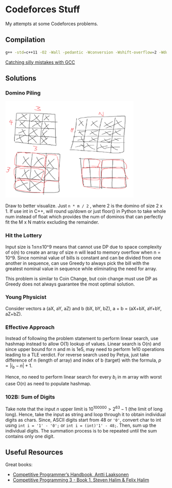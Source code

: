 # Codeforces Stuff

My attempts at some Codeforces problems.

## Compilation

```bash
g++ -std=c++11 -O2 -Wall -pedantic -Wconversion -Wshift-overflow=2 -Wduplicated-cond -D_GLIBCXX_DEBUG -D_GLIBCXX_DEBUG_PEDANTIC -D_FORTIFY_SOURCE=2 -fsanitize=address 1999C.cpp -o build/1999C
```

[Catching silly mistakes with GCC](https://codeforces.com/blog/entry/15547)

## Solutions

### Domino Piling

<div>
  <img src="./assets/domino-piling.png" width="400" />
</div>

Draw to better visualize. Just `n * m / 2` , where 2 is the domino of size 2 x 1. If use int in C++, will round up/down or just floor() in Python to take whole num instead of float which provides the num of dominos that can perfectly fit the M x N matrix excluding the remainder.

### Hit the Lottery

Input size is 1≤n≤10^9 means that cannot use DP due to space complexity of o(n) to create an array of size n will lead to memory overflow when n = 10^9. Since nominal value of bills is constant and can be divided from one another in sequence, can use Greedy to always pick the bill with the greatest nominal value in sequence while eliminating the need for array.

This problem is similar to Coin Change, but coin change must use DP as Greedy does not always guarantee the most optimal solution.

### Young Physicist

Consider vectors a (aX, aY, aZ) and b (bX, bY, bZ), a + b = (aX+bX, aY+bY, aZ+bZ).

### Effective Approach

Instead of following the problem statement to perform linear search, use hashmap instead to allow O(1) lookup of values. Linear search is O(n) and since upper bound for n and m is 1e5, may need to perform 1e10 operations leading to a TLE verdict. For reverse search used by Petya, just take difference of n (length of array) and index of b (target) with the formula, $p=\left| i_{b}-n \right| + 1$.

Hence, no need to perform linear search for every $b_{i}$ in m array with worst case O(n) as need to populate hashmap.

### 102B: Sum of Digits
Take note that the input $n$ upper limit is $10^{100000}\gt 2^{63}-1 \text{ (the limit of long long)}$. Hence, take the input as string and loop through it to obtain individual digits as chars. Since, ASCII digits start from 48 or `'0'`, convert char to int using `int i = '1' - '0';` or `int i = (int)'1' - 48;`. Then, sum up the individual digits. The summation process is to be repeated until the sum contains only one digit.


## Useful Resources

Great books:

- [Competitive Programmer’s Handbook, Antti Laaksonen](https://cses.fi/book/book.pdf)
- [Competitive Programming 3 - Book 1, Steven Halim & Felix Halim](https://www.comp.nus.edu.sg/~stevenha/myteaching/competitive_programming/cp1.pdf)
